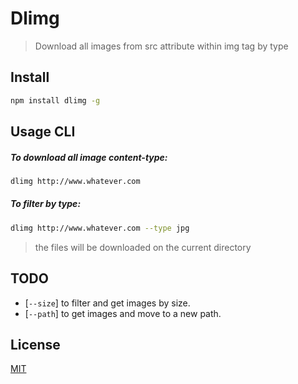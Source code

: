 # Dlimg

> Download all images from src attribute within img tag by type

## Install

```bash
npm install dlimg -g
```

## Usage CLI
##### To download all image content-type:

```bash
dlimg http://www.whatever.com
```
##### To filter by type:

```bash
dlimg http://www.whatever.com --type jpg
```
> the files will be downloaded on the current directory


## TODO
- [`--size`] to filter and get images by size.
- [`--path`] to get images and move to a new path.

## License

[MIT](http://vjpr.mit-license.org)
